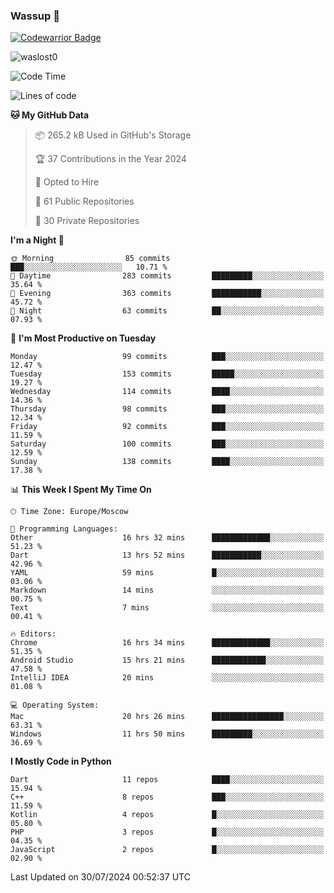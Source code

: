 ### Wassup 👋

[![Codewarrior Badge](https://www.codewars.com/users/waslost/badges/small)](https://www.codewars.com/users/waslost)

<p align="left"> <img src="https://komarev.com/ghpvc/?username=waslost0" alt="waslost0" /></p>

<!--START_SECTION:waka-->
![Code Time](http://img.shields.io/badge/Code%20Time-4%2C669%20hrs%2018%20mins-blue)

![Lines of code](https://img.shields.io/badge/From%20Hello%20World%20I%27ve%20Written-1.4%20million%20lines%20of%20code-blue)

**🐱 My GitHub Data** 

> 📦 265.2 kB Used in GitHub's Storage 
 > 
> 🏆 37 Contributions in the Year 2024
 > 
> 💼 Opted to Hire
 > 
> 📜 61 Public Repositories 
 > 
> 🔑 30 Private Repositories 
 > 
**I'm a Night 🦉** 

```text
🌞 Morning                85 commits          ███░░░░░░░░░░░░░░░░░░░░░░   10.71 % 
🌆 Daytime                283 commits         █████████░░░░░░░░░░░░░░░░   35.64 % 
🌃 Evening                363 commits         ███████████░░░░░░░░░░░░░░   45.72 % 
🌙 Night                  63 commits          ██░░░░░░░░░░░░░░░░░░░░░░░   07.93 % 
```
📅 **I'm Most Productive on Tuesday** 

```text
Monday                   99 commits          ███░░░░░░░░░░░░░░░░░░░░░░   12.47 % 
Tuesday                  153 commits         █████░░░░░░░░░░░░░░░░░░░░   19.27 % 
Wednesday                114 commits         ████░░░░░░░░░░░░░░░░░░░░░   14.36 % 
Thursday                 98 commits          ███░░░░░░░░░░░░░░░░░░░░░░   12.34 % 
Friday                   92 commits          ███░░░░░░░░░░░░░░░░░░░░░░   11.59 % 
Saturday                 100 commits         ███░░░░░░░░░░░░░░░░░░░░░░   12.59 % 
Sunday                   138 commits         ████░░░░░░░░░░░░░░░░░░░░░   17.38 % 
```


📊 **This Week I Spent My Time On** 

```text
🕑︎ Time Zone: Europe/Moscow

💬 Programming Languages: 
Other                    16 hrs 32 mins      █████████████░░░░░░░░░░░░   51.23 % 
Dart                     13 hrs 52 mins      ███████████░░░░░░░░░░░░░░   42.96 % 
YAML                     59 mins             █░░░░░░░░░░░░░░░░░░░░░░░░   03.06 % 
Markdown                 14 mins             ░░░░░░░░░░░░░░░░░░░░░░░░░   00.75 % 
Text                     7 mins              ░░░░░░░░░░░░░░░░░░░░░░░░░   00.41 % 

🔥 Editors: 
Chrome                   16 hrs 34 mins      █████████████░░░░░░░░░░░░   51.35 % 
Android Studio           15 hrs 21 mins      ████████████░░░░░░░░░░░░░   47.58 % 
IntelliJ IDEA            20 mins             ░░░░░░░░░░░░░░░░░░░░░░░░░   01.08 % 

💻 Operating System: 
Mac                      20 hrs 26 mins      ████████████████░░░░░░░░░   63.31 % 
Windows                  11 hrs 50 mins      █████████░░░░░░░░░░░░░░░░   36.69 % 
```

**I Mostly Code in Python** 

```text
Dart                     11 repos            ████░░░░░░░░░░░░░░░░░░░░░   15.94 % 
C++                      8 repos             ███░░░░░░░░░░░░░░░░░░░░░░   11.59 % 
Kotlin                   4 repos             █░░░░░░░░░░░░░░░░░░░░░░░░   05.80 % 
PHP                      3 repos             █░░░░░░░░░░░░░░░░░░░░░░░░   04.35 % 
JavaScript               2 repos             █░░░░░░░░░░░░░░░░░░░░░░░░   02.90 % 
```




 Last Updated on 30/07/2024 00:52:37 UTC
<!--END_SECTION:waka-->

